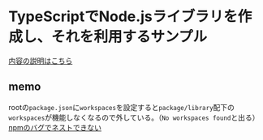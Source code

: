 # TypeScriptでNode.jsライブラリを作成し、それを利用するサンプル

[内容の説明はこちら](https://blog.lycolia.info/typescript%e3%81%a7node-js%e3%81%ae%e3%83%ad%e3%83%bc%e3%82%ab%e3%83%ab%e3%83%a9%e3%82%a4%e3%83%96%e3%83%a9%e3%83%aa%e3%82%92%e4%bd%9c%e3%82%8b/)

## memo

rootの`package.json`に`workspaces`を設定すると`package/library`配下の`workspaces`が機能しなくなるので外している。（`No workspaces found`と出る）
[npmのバグでネストできない](https://github.com/npm/cli/issues/4774)
